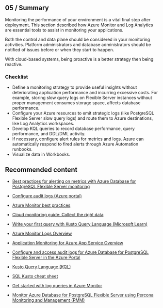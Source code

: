 ## 05 / Summary

Monitoring the performance of your environment is a vital final step after deployment. This section described how Azure Monitor and Log Analytics are essential tools to assist in monitoring your applications.

Both the control and data plane should be considered in your monitoring activities. Platform administrators and database administrators should be notified of issues before or when they start to happen.

With cloud-based systems, being proactive is a better strategy then being reactive.

### Checklist

- Define a monitoring strategy to provide useful insights without deteriorating application performance and incurring excessive costs. For example, storing slow query logs on Flexible Server instances without proper management consumes storage space, affects database performance.
- Configure your Azure resources to emit strategic logs (like PostgreSQL Flexible Server slow query logs) and route them to Azure destinations, like Log Analytics workspaces.
- Develop KQL queries to record database performance, query performance, and DDL/DML activity.
- If necessary, configure alert rules for metrics and logs. Azure can automatically respond to fired alerts through Azure Automation runbooks.
- Visualize data in Workbooks.

## Recommended content

- [Best practices for alerting on metrics with Azure Database for PostgreSQL Flexible Server monitoring](https://azure.microsoft.com/blog/best-practices-for-alerting-on-metrics-with-azure-database-for-PostgreSQL-monitoring/)

- [Configure audit logs (Azure portal)](https://learn.microsoft.com/en-us/azure/postgresql/flexible-server/concepts-audit)

- [Azure Monitor best practices](https://docs.microsoft.com/azure/azure-monitor/best-practices)

- [Cloud monitoring guide: Collect the right data](https://docs.microsoft.com/azure/cloud-adoption-framework/manage/monitor/data-collection)

- [Write your first query with Kusto Query Language (Microsoft Learn)](https://docs.microsoft.com/learn/modules/write-first-query-kusto-query-language/)

- [Azure Monitor Logs Overview](https://docs.microsoft.com/azure/azure-monitor/logs/data-platform-logs)

- [Application Monitoring for Azure App Service Overview](https://docs.microsoft.com/azure/azure-monitor/app/azure-web-apps)

- [Configure and access audit logs for Azure Database for PostgreSQL Flexible Server in the Azure Portal](https://learn.microsoft.com/azure/postgresql/flexible-server/howto-configure-audit-logs-portal)

- [Kusto Query Language (KQL)](https://docs.microsoft.com/azure/data-explorer/kusto/query/)

- [SQL Kusto cheat sheet](https://docs.microsoft.com/azure/data-explorer/kusto/query/sqlcheatsheet)
- [Get started with log queries in Azure Monitor](https://docs.microsoft.com/azure/azure-monitor/log-query/get-started-queries)

- [Monitor Azure Database for PostgreSQL Flexible Server using Percona Monitoring and Management (PMM)](https://docs.percona.com/percona-operator-for-postgresql/2.0/index.html)
